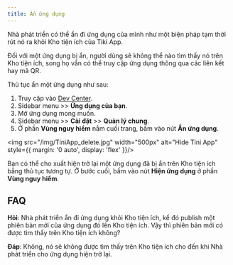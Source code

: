 ```yaml
---
title: Ẩn ứng dụng
---
```


Nhà phát triển có thể ẩn đi ứng dụng của mình như một biện pháp tạm thời rút nó ra khỏi Kho tiện ích của Tiki App.

Đối với một ứng dụng bị ẩn, người dùng sẽ không thể nào tìm thấy nó trên Kho tiện ích, song họ vẫn có thể truy cập ứng dụng thông qua các liên kết hay mã QR.

Thủ tục ẩn một ứng dụng như sau:

1. Truy cập vào [Dev Center](https://developer.tiki.vn/apps).
2. Sidebar menu >> **Ứng dụng của bạn**.
3. Mở ứng dụng mong muốn.
4. Sidebar menu >> **Cài đặt** >> **Quản lý chung**.
5. Ở phần **Vùng nguy hiểm** nằm cuối trang, bấm vào nút **Ẩn ứng dụng**.

<img src="/img/TiniApp_delete.jpg" width="500px" alt="Hide Tini App" style={{ margin: '0 auto', display: 'flex' }}/>

Bạn có thể cho xuất hiện trở lại một ứng dụng đã bị ẩn trên Kho tiện ích bằng thủ tục tương tự. Ở bước cuối, bấm vào nút **Hiện ứng dụng** ở phần **Vùng nguy hiểm**.

## FAQ

**Hỏi**: Nhà phát triển ẩn đi ứng dụng khỏi Kho tiện ích, kế đó publish một phiên bản mới của ứng dụng đó lên Kho tiện ích. Vậy thì phiên bản mới có được tìm thấy trên Kho tiện ích không?

**Đáp**: Không, nó sẽ không được tìm thấy trên Kho tiện ích cho đến khi Nhà phát triển cho ứng dụng hiện trở lại.



